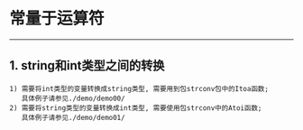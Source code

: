 # **常量于运算符** #
***


## **1. string和int类型之间的转换** ##
    1) 需要将int类型的变量转换成string类型, 需要用到包strconv包中的Itoa函数;
       具体例子请参见./demo/demo00/
    2) 需要将string类型的变量转换成int类型, 需要使用包strconv中的Atoi函数;
       具体例子请参见./demo/demo01/
